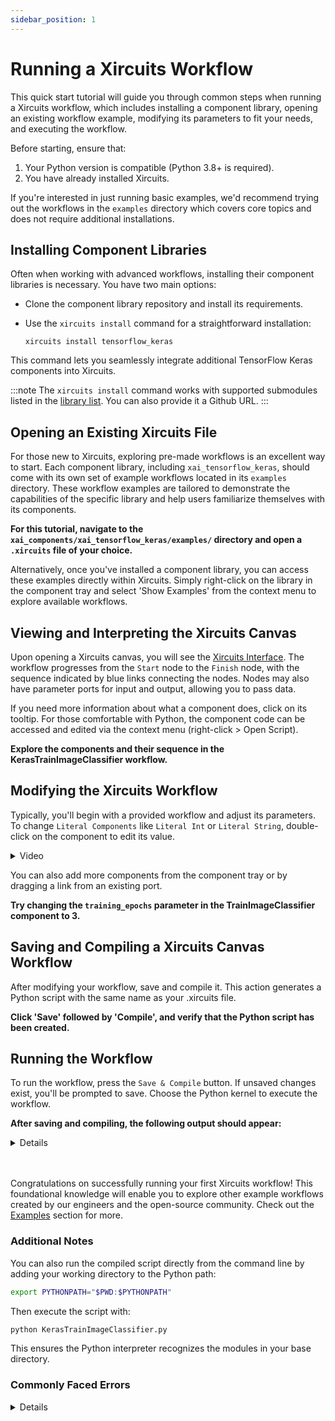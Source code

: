 ```yaml
---
sidebar_position: 1
---
```


# Running a Xircuits Workflow

This quick start tutorial will guide you through common steps when running a Xircuits workflow, which includes installing a component library, opening an existing workflow example, modifying its parameters to fit your needs, and executing the workflow.

Before starting, ensure that:
1. Your Python version is compatible (Python 3.8+ is required).
2. You have already installed Xircuits.

If you're interested in just running basic examples, we'd recommend trying out the workflows in the `examples` directory which covers core topics and does not require additional installations.

## Installing Component Libraries

Often when working with advanced workflows, installing their component libraries is necessary. You have two main options:

- Clone the component library repository and install its requirements.
- Use the `xircuits install` command for a straightforward installation:

    ```
    xircuits install tensorflow_keras
    ```

This command lets you seamlessly integrate additional TensorFlow Keras components into Xircuits.

:::note
The `xircuits install` command works with supported submodules listed in the [library list](https://github.com/XpressAI/xircuits/tree/master/xai_components#external-library). You can also provide it a Github URL.
:::

## Opening an Existing Xircuits File

For those new to Xircuits, exploring pre-made workflows is an excellent way to start. Each component library, including `xai_tensorflow_keras`, should come with its own set of example workflows located in its `examples` directory. These workflow examples are tailored to demonstrate the capabilities of the specific library and help users familiarize themselves with its components.

**For this tutorial, navigate to the `xai_components/xai_tensorflow_keras/examples/` directory and open a `.xircuits` file of your choice.**

Alternatively, once you've installed a component library, you can access these examples directly within Xircuits. Simply right-click on the library in the component tray and select 'Show Examples' from the context menu to explore available workflows.


## Viewing and Interpreting the Xircuits Canvas

Upon opening a Xircuits canvas, you will see the [Xircuits Interface](../xircuits-interface). The workflow progresses from the `Start` node to the `Finish` node, with the sequence indicated by blue links connecting the nodes. Nodes may also have parameter ports for input and output, allowing you to pass data.

If you need more information about what a component does, click on its tooltip. For those comfortable with Python, the component code can be accessed and edited via the context menu (right-click > Open Script).

**Explore the components and their sequence in the KerasTrainImageClassifier workflow.**

## Modifying the Xircuits Workflow

Typically, you'll begin with a provided workflow and adjust its parameters. To change `Literal Components` like `Literal Int` or `Literal String`, double-click on the component to edit its value.

<details>
  <summary>Video</summary>
  <p align="center">
  <img src="/img/docs/edit-literal.gif"></img></p>
</details>

You can also add more components from the component tray or by dragging a link from an existing port.

**Try changing the `training_epochs` parameter in the TrainImageClassifier component to 3.**

## Saving and Compiling a Xircuits Canvas Workflow

After modifying your workflow, save and compile it. This action generates a Python script with the same name as your .xircuits file.

**Click 'Save' followed by 'Compile', and verify that the Python script has been created.**

## Running the Workflow

To run the workflow, press the `Save & Compile` button. If unsaved changes exist, you'll be prompted to save. Choose the Python kernel to execute the workflow.

**After saving and compiling, the following output should appear:**

<details>

    ======================================
    __   __  ___                _ _
    \ \  \ \/ (_)_ __ ___ _   _(_) |_ ___
     \ \  \  /| | '__/ __| | | | | __/ __|
     / /  /  \| | | | (__| |_| | | |_\__ \
    /_/  /_/\_\_|_|  \___|\__,_|_|\__|___/

    ======================================

    Xircuits is running...

    Executing: ReadDataSet

    Executing: TrainTestSplit
    Split Parameters:
    Train Split 0.8 
    Shuffle: True 
    Random State: None

    Executing: Create2DInputModel
    x_shape=(28, 28, 1)
    y_shape=10

    Executing: TrainImageClassifier
    Epoch 1/3
    438/438 [==============================] - 17s 14ms/step - loss: 0.4883 - accuracy: 0.8467
    Epoch 2/3
    438/438 [==============================] - 5s 11ms/step - loss: 0.1591 - accuracy: 0.9521
    Epoch 3/3
    438/438 [==============================] - 4s 10ms/step - loss: 0.1144 - accuracy: 0.9651

    Executing: EvaluateAccuracy
    {'loss': '0.07967730611562729', 'accuracy': '0.975803554058075'}

    Finish Executing
    
</details><br></br>

Congratulations on successfully running your first Xircuits workflow! This foundational knowledge will enable you to explore other example workflows created by our engineers and the open-source community. Check out the [Examples](docs/category/use-case-examples/) section for more.


### Additional Notes

You can also run the compiled script directly from the command line by adding your working directory to the Python path:

```bash
export PYTHONPATH="$PWD:$PYTHONPATH"
```

Then execute the script with:

```bash
python KerasTrainImageClassifier.py
```


This ensures the Python interpreter recognizes the modules in your base directory.


### Commonly Faced Errors

<details>
  <b>ModuleNotFoundError</b>

  This indicates that the required libraries for the component library in use are missing. Ensure all prerequisites are met before starting.

  <b>Please connect all the nodes before running.</b>

  A complete Xircuits workflow is essential for a successful run. Make sure all nodes are connected from `Start` to `Finish`.
</details><br></br>
